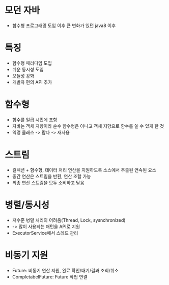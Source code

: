# 모던 자바
- 함수형 프로그래밍 도입 이후 큰 변화가 있던 java8 이후

# 특징
- 함수형 패러다임 도입
- 쉬운 동시성 도입
- 모듈성 강화
- 개발자 편의 API 추가

# 함수형
- 함수를 일급 시민에 포함
- 자바는 객체 지향이라 순수 함수형은 아니고 객체 지향으로 함수를 쓸 수 있게 한 것
- 익명 클래스 -> 람다 -> 재사용

# 스트림
- 컬렉션 + 함수형, 데이터 처리 연산을 지원하도록 소스에서 추출된 연속된 요소
- 중간 연산은 스트림을 반환, 연산 조합 가능
- 최종 연산 스트림을 모두 소비하고 닫음

# 병렬/동시성
- 저수준 병렬 처리의 어려움(Thread, Lock, sysnchronized)
- -> 많이 사용되는 패턴을 API로 지원
- ExecutorService에서 스레드 관리

# 비동기 지원
- Future: 비동기 연산 지원, 완료 확인/대기/결과 조회/취소
- CompletabelFuture: Future 작업 연결